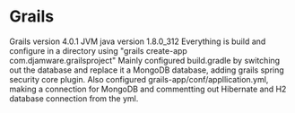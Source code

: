 # Grails
Grails version 4.0.1
JVM java version 1.8.0_312
Everything is build and configure in a directory using "grails create-app com.djamware.grailsproject"
Mainly configured build.gradle by switching out the database and replace it a MongoDB database, adding grails spring security core plugin.
Also configured grails-app/conf/appllication.yml, making a connection for MongoDB and commentting out Hibernate and H2 database connection from the yml.

